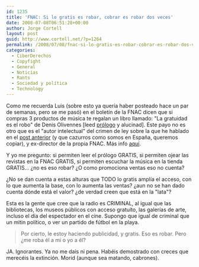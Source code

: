 ```yaml
---
id: 1235
title: 'FNAC: Si lo gratis es robar, cobrar es robar dos veces'
date: 2008-07-08T06:51:28+00:00
author: Jorge Cortell
layout: post
guid: http://www.cortell.net/?p=1264
permalink: /2008/07/08/fnac-si-lo-gratis-es-robar-cobrar-es-robar-dos-veces/
categories:
  - CiberDerechos
  - Copyfight
  - General
  - Noticias
  - Rants
  - Sociedad y polí­tica
  - Technology
---
```

Como me recuerda Luis (sobre esto ya quería haber posteado hace un par de semanas, pero se me pasó) en el boletín de la FNAC dicen que si compras 3 productos de música te regalan un libro llamado: "La gratuidad es el robo" de Denis Olivennes [leed [prólogo](http://multimedia.fnac.es/00ver/dia_musica/prologo_semprun.pdf "PDF") y alucinad]. Este payo no es otro que es el "autor intelectual" del crimen de ley sobre la que he hablado en el <a title="modelo francés" href="http://www.cortell.net/2008/07/08/el-modelo-frances-el-peor-de-ambos-mundos-el-que-queremos-copiar/" target="_blank">post anterior</a> (y que cazurros como somos en España, queremos copiar), y ex-director de la propia FNAC. Más info [aquí](http://obm.corcoles.net/20080618/fnac-y-propaganda/ "post").

Y yo me pregunto: si permiten leer el prólogo GRATIS, si permiten ojear las revistas en la FNAC GRATIS, si permiten escuchar la música en la tienda GRATIS... ¿no es eso robar? ¿O como promociona ventas eso no cuenta?

¿No se dan cuenta a estas alturas que TODO lo gratis amplía el acceso, con lo que aumenta la base, con lo aumenta las ventas? ¿aun no se han dado cuenta dónde está el valor? ¿de verdad creen que está en la "lata"?

Esta es la gente que cree que la radio es CRIMINAL, al igual que las bibliotecas, los museos públicos con acceso gratuíto, las galerías de arte, incluso el día del espectador en el cine. Supongo que igual de criminal que un mitin político, o ver un partido de fútbol en la playa.

> Por cierto, le estoy haciendo publicidad, y gratis. Eso es robar. Pero ¿me roba él a mí o yo a él?

JA. Ignorantes. Ya no me dais ni pena. Habéis demostrado con creces que merecéis la extinción. Morid (aunque sea matando, cabrones).